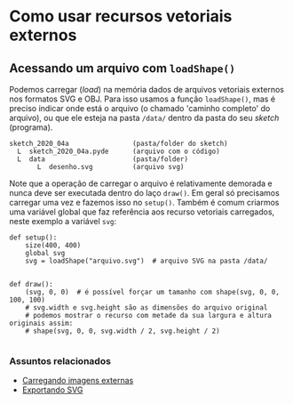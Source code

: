 # Como usar recursos vetoriais externos

## Acessando um arquivo com `loadShape()`

Podemos carregar (*load*) na memória dados de arquivos vetoriais externos nos formatos SVG e OBJ. Para isso usamos a função `loadShape()`, mas é preciso indicar onde está o arquivo (o chamado 'caminho completo' do arquivo), ou que ele esteja na pasta `/data/` dentro da pasta do seu *sketch* (programa).

```
sketch_2020_04a                (pasta/folder do sketch)
  L  sketch_2020_04a.pyde      (arquivo com o código)
  L  data                      (pasta/folder)
       L  desenho.svg          (arquivo svg)
```

Note que a operação de carregar o arquivo é relativamente demorada e nunca deve ser executada dentro do laço `draw()`. Em geral só precisamos carregar uma vez e fazemos isso no `setup()`. Também é comum criarmos uma variável global que faz referência aos recurso vetoriais carregados, neste exemplo a variável `svg`:

```pyde
def setup():
    size(400, 400)
    global svg
    svg = loadShape("arquivo.svg")  # arquivo SVG na pasta /data/


def draw():
    (svg, 0, 0)  # é possível forçar um tamanho com shape(svg, 0, 0, 100, 100)
    # svg.width e svg.height são as dimensões do arquivo original
    # podemos mostrar o recurso com metade da sua largura e altura originais assim:
    # shape(svg, 0, 0, svg.width / 2, svg.height / 2)
    
```

### Assuntos relacionados

- [Carregando imagens externas](imagens_externas.md)
- [Exportando SVG](exportando_svg.md)
